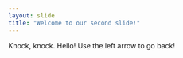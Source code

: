 ```yaml
---
layout: slide
title: "Welcome to our second slide!"
---
```

Knock, knock. Hello!
Use the left arrow to go back!
